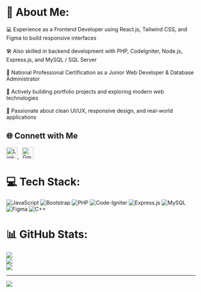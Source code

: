 # 💫 About Me:
💻 Experience as a Frontend Developer using React.js, Tailwind CSS, and Figma to build responsive interfaces<br><br>🛠️ Also skilled in backend development with PHP, CodeIgniter, Node.js, Express.js, and MySQL / SQL Server<br><br>📜 National Professional Certification as a Junior Web Developer & Database Administrator<br><br>🚀 Actively building portfolio projects and exploring modern web technologies<br><br>🎨 Passionate about clean UI/UX, responsive design, and real-world applications<br>


## 🌐 Connett with Me  
<p align="left">
  <a href="https://linkedin.com/in/alfiansyah-cahyo-wicaksono" target="_blank">
    <img src="https://cdn.jsdelivr.net/gh/devicons/devicon/icons/linkedin/linkedin-original.svg" width="30" alt="LinkedIn"/>
  </a>
  &nbsp;
  <a href="mailto:alfiansyahcahyow@gmail.com" target="_blank">
    <img src="https://cdn.jsdelivr.net/gh/devicons/devicon/icons/google/google-original.svg" width="30" alt="Gmail"/>
  </a>
</p>


# 💻 Tech Stack:
![JavaScript](https://img.shields.io/badge/javascript-%23323330.svg?style=for-the-badge&logo=javascript&logoColor=%23F7DF1E) ![Bootstrap](https://img.shields.io/badge/bootstrap-%238511FA.svg?style=for-the-badge&logo=bootstrap&logoColor=white) ![PHP](https://img.shields.io/badge/php-%23777BB4.svg?style=for-the-badge&logo=php&logoColor=white) ![Code-Igniter](https://img.shields.io/badge/CodeIgniter-%23EF4223.svg?style=for-the-badge&logo=codeIgniter&logoColor=white) ![Express.js](https://img.shields.io/badge/express.js-%23404d59.svg?style=for-the-badge&logo=express&logoColor=%2361DAFB) ![MySQL](https://img.shields.io/badge/mysql-4479A1.svg?style=for-the-badge&logo=mysql&logoColor=white) ![Figma](https://img.shields.io/badge/figma-%23F24E1E.svg?style=for-the-badge&logo=figma&logoColor=white) ![C++](https://img.shields.io/badge/c++-%2300599C.svg?style=for-the-badge&logo=c%2B%2B&logoColor=white)
# 📊 GitHub Stats:
![](https://github-readme-stats.vercel.app/api?username=devwithfin&theme=github_dark&hide_border=false&include_all_commits=true&count_private=false)<br/>
![](https://nirzak-streak-stats.vercel.app/?user=devwithfin&theme=github_dark&hide_border=false)<br/>
![](https://github-readme-stats.vercel.app/api/top-langs/?username=devwithfin&theme=github_dark&hide_border=false&include_all_commits=true&count_private=false&layout=compact)

---
[![](https://visitcount.itsvg.in/api?id=devwithfin&icon=0&color=0)](https://visitcount.itsvg.in)
